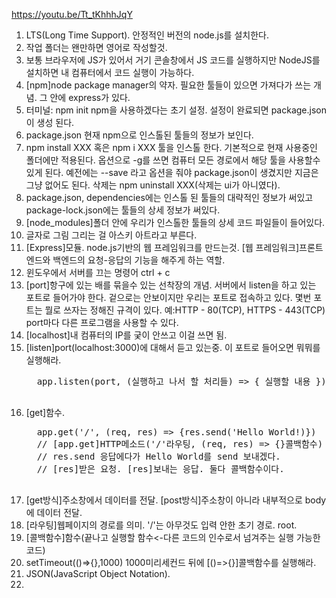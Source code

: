 https://youtu.be/Tt_tKhhhJqY

1. LTS(Long Time Support). 안정적인 버전의 node.js를 설치한다.
2. 작업 폴더는 왠만하면 영어로 작성할것.
3. 보통 브라우저에 JS가 있어서 거기 콘솔창에서 JS 코드를 실행하지만
   NodeJS를 설치하면 내 컴퓨터에서 코드 실행이 가능하다.
4. [npm]node package manager의 약자.
   필요한 툴들이 있으면 가져다가 쓰는 개념.
   그 안에 express가 있다.
5. 터미널: npm init
   npm을 사용하겠다는 초기 설정. 설정이 완료되면 package.json이 생성 된다.
6. package.json 현재 npm으로 인스톨된 툴들의 정보가 보인다.
7. npm install XXX 혹은 npm i XXX
   툴을 인스톨 한다. 기본적으로 현재 사용중인 폴더에만 적용된다.
   옵션으로 -g를 쓰면 컴퓨터 모든 경로에서 해당 툴을 사용할수 있게 된다.
   예전에는 --save 라고 옵션을 줘야 package.json이 생겼지만 지금은 그냥 없어도 된다.
   삭제는 npm uninstall XXX(삭제는 ui가 아니였다).
8. package.json, dependencies에는 인스톨 된 툴들의 대략적인 정보가 써있고
   package-lock.json에는 툴들의 상세 정보가 써있다.
9. [node_modules]폴더 안에 우리가 인스톨한 툴들의 상세 코드 파일들이 들어있다.
10. 글자로 그림 그리는 걸 아스키 아트라고 부른다.
11. [Express]모듈. node.js기반의 웹 프레임워크를 만드는것.
    [웹 프레임워크]프론트 엔드와 백엔드의 요청-응답의 기능을 해주게 하는 역할.
12. 윈도우에서 서버를 끄는 명령어 ctrl + c
13. [port]항구에 있는 배를 묶을수 있는 선착장의 개념.
    서버에서 listen을 하고 있는 포트로 들어가야 한다.
    겉으로는 안보이지만 우리는 포트로 접속하고 있다.
    몇번 포트는 뭘로 쓰자는 정해진 규격이 있다.
    예:HTTP - 80(TCP), HTTPS - 443(TCP)
    port마다 다른 프로그램을 사용할 수 있다.
14. [localhost]내 컴퓨터의 IP를 궂이 안쓰고 이걸 쓰면 됨.
15. [listen]port(localhost:3000)에 대해서 듣고 있는중. 이 포트로 들어오면 뭐뭐를 실행해라.
      <pre>
      app.listen(port, (실행하고 나서 할 처리들) => { 실행할 내용 })
      </pre>
16. [get]함수.
      <pre>
      app.get('/', (req, res) => {res.send('Hello World!)})
      // [app.get]HTTP메소드('/'라우팅, (req, res) => {}콜백함수)
      // res.send 응답에다가 Hello World를 send 보내겠다.
      // [res]받은 요청. [res]보내는 응답. 둘다 콜백함수이다.
      </pre>
17. [get방식]주소창에서 데이터를 전달.
    [post방식]주소창이 아니라 내부적으로 body에 데이터 전달.
18. [라우팅]웹페이지의 경로를 의미.
    '/'는 아무것도 입력 안한 초기 경로. root.
19. [콜백함수]함수(끝나고 실행할 함수<-다른 코드의 인수로서 넘겨주는 실행 가능한 코드)
20. setTimeout(()=>{},1000) 1000미리세컨드 뒤에 [()=>{}]콜백함수를 실행해라.
21. JSON(JavaScript Object Notation).
22.
